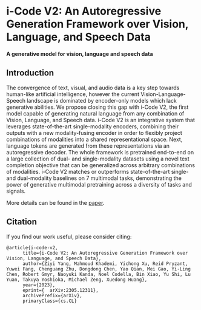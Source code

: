 # i-Code V2: An Autoregressive Generation Framework over Vision, Language, and Speech Data
**A generative model for vision, language and speech data**

## Introduction
The convergence of text, visual, and audio data is a key step towards human-like artificial intelligence, however the current Vision-Language-Speech landscape is dominated by encoder-only models which lack generative abilities. We propose closing this gap with i-Code V2, the first model capable of generating natural language from any combination of Vision, Language, and Speech data. i-Code V2 is an integrative system that leverages state-of-the-art single-modality encoders, combining their outputs with a new modality-fusing encoder in order to flexibly project combinations of modalities into a shared representational space. Next, language tokens are generated from these representations via an autoregressive decoder. The whole framework is pretrained end-to-end on a large collection of dual- and single-modality datasets using a novel text completion objective that can be generalized across arbitrary combinations of modalities. i-Code V2 matches or outperforms state-of-the-art single- and dual-modality baselines on 7 multimodal tasks, demonstrating the power of generative multimodal pretraining across a diversity of tasks and signals.

More details can be found in the [paper](https://arxiv.org/abs/2305.12311).

## Citation

If you find our work useful, please consider citing:
```
@article{i-code-v2,
      title={i-Code V2: An Autoregressive Generation Framework over Vision, Language, and Speech Data}, 
      author={Ziyi Yang, Mahmoud Khademi, Yichong Xu, Reid Pryzant, Yuwei Fang, Chenguang Zhu, Dongdong Chen, Yao Qian, Mei Gao, Yi-Ling Chen, Robert Gmyr, Naoyuki Kanda, Noel Codella, Bin Xiao, Yu Shi, Lu Yuan, Takuya Yoshioka, Michael Zeng, Xuedong Huang},
      year={2023},
      eprint={	arXiv:2305.12311},
      archivePrefix={arXiv},
      primaryClass={cs.CL}
```